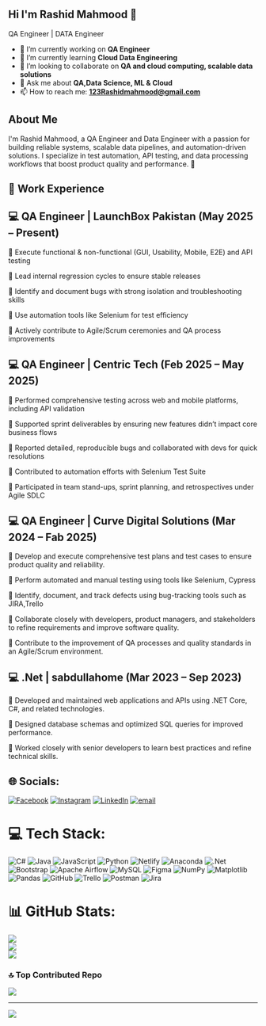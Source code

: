 ## Hi I'm Rashid Mahmood 👋
QA Engineer | DATA Engineer
- 🔭 I’m currently working on **QA Engineer**
- 🌱 I’m currently learning **Cloud Data Engineering**
- 👯 I’m looking to collaborate on **QA and cloud computing, scalable data solutions** 
- 💬 Ask me about **QA,Data Science, ML & Cloud**
- 📫 How to reach me: **123Rashidmahmood@gmail.com**

## About Me
I'm Rashid Mahmood, a QA Engineer and Data Engineer with a passion for building reliable systems, scalable data pipelines, and automation-driven solutions. I specialize in test automation, API testing, and data processing workflows that boost product quality and performance. 🚀

## 💼 Work Experience

## 💻 QA Engineer | LaunchBox Pakistan (May 2025 – Present)

🔹 Execute functional & non-functional (GUI, Usability, Mobile, E2E) and API testing

🔹 Lead internal regression cycles to ensure stable releases

🔹 Identify and document bugs with strong isolation and troubleshooting skills

🔹 Use automation tools like Selenium for test efficiency

🔹 Actively contribute to Agile/Scrum ceremonies and QA process improvements

## 💻 QA Engineer | Centric Tech (Feb 2025 – May 2025)

🔹 Performed comprehensive testing across web and mobile platforms, including API validation

🔹 Supported sprint deliverables by ensuring new features didn’t impact core business flows

🔹 Reported detailed, reproducible bugs and collaborated with devs for quick resolutions

🔹 Contributed to automation efforts with Selenium Test Suite

🔹 Participated in team stand-ups, sprint planning, and retrospectives under Agile SDLC

## 💻 QA Engineer | Curve Digital Solutions (Mar 2024 – Fab 2025)

🔹 Develop and execute comprehensive test plans and test cases to ensure product quality and reliability.

🔹 Perform automated and manual testing using tools like Selenium, Cypress

🔹 Identify, document, and track defects using bug-tracking tools such as JIRA,Trello

🔹 Collaborate closely with developers, product managers, and stakeholders to refine requirements and improve software quality.

🔹 Contribute to the improvement of QA processes and quality standards in an Agile/Scrum environment.

## 💻 .Net | sabdullahome (Mar 2023 – Sep 2023)

🔹 Developed and maintained web applications and APIs using .NET Core, C#, and related technologies.

🔹 Designed database schemas and optimized SQL queries for improved performance.

🔹 Worked closely with senior developers to learn best practices and refine technical skills.

## 🌐 Socials:
[![Facebook](https://img.shields.io/badge/Facebook-%231877F2.svg?logo=Facebook&logoColor=white)](https://facebook.com/https://www.facebook.com/profile.php?id=100010727628591) [![Instagram](https://img.shields.io/badge/Instagram-%23E4405F.svg?logo=Instagram&logoColor=white)](https://instagram.com/123rashidmahmood) [![LinkedIn](https://img.shields.io/badge/LinkedIn-%230077B5.svg?logo=linkedin&logoColor=white)](www.linkedin.com/in/rashid-mahmood-64a171249/) [![email](https://img.shields.io/badge/Email-D14836?logo=gmail&logoColor=white)](mailto:123Rashidmahmood@gmail.com) 

# 💻 Tech Stack:
![C#](https://img.shields.io/badge/c%23-%23239120.svg?style=for-the-badge&logo=csharp&logoColor=white) ![Java](https://img.shields.io/badge/java-%23ED8B00.svg?style=for-the-badge&logo=openjdk&logoColor=white) ![JavaScript](https://img.shields.io/badge/javascript-%23323330.svg?style=for-the-badge&logo=javascript&logoColor=%23F7DF1E) ![Python](https://img.shields.io/badge/python-3670A0?style=for-the-badge&logo=python&logoColor=ffdd54) ![Netlify](https://img.shields.io/badge/netlify-%23000000.svg?style=for-the-badge&logo=netlify&logoColor=#00C7B7) ![Anaconda](https://img.shields.io/badge/Anaconda-%2344A833.svg?style=for-the-badge&logo=anaconda&logoColor=white) ![.Net](https://img.shields.io/badge/.NET-5C2D91?style=for-the-badge&logo=.net&logoColor=white) ![Bootstrap](https://img.shields.io/badge/bootstrap-%238511FA.svg?style=for-the-badge&logo=bootstrap&logoColor=white) ![Apache Airflow](https://img.shields.io/badge/Apache%20Airflow-017CEE?style=for-the-badge&logo=Apache%20Airflow&logoColor=white) ![MySQL](https://img.shields.io/badge/mysql-4479A1.svg?style=for-the-badge&logo=mysql&logoColor=white) ![Figma](https://img.shields.io/badge/figma-%23F24E1E.svg?style=for-the-badge&logo=figma&logoColor=white) ![NumPy](https://img.shields.io/badge/numpy-%23013243.svg?style=for-the-badge&logo=numpy&logoColor=white) ![Matplotlib](https://img.shields.io/badge/Matplotlib-%23ffffff.svg?style=for-the-badge&logo=Matplotlib&logoColor=black) ![Pandas](https://img.shields.io/badge/pandas-%23150458.svg?style=for-the-badge&logo=pandas&logoColor=white) ![GitHub](https://img.shields.io/badge/github-%23121011.svg?style=for-the-badge&logo=github&logoColor=white) ![Trello](https://img.shields.io/badge/Trello-%23026AA7.svg?style=for-the-badge&logo=Trello&logoColor=white) ![Postman](https://img.shields.io/badge/Postman-FF6C37?style=for-the-badge&logo=postman&logoColor=white) ![Jira](https://img.shields.io/badge/jira-%230A0FFF.svg?style=for-the-badge&logo=jira&logoColor=white)

# 📊 GitHub Stats:
![](https://github-readme-stats.vercel.app/api?username=Rashidyounus&theme=swift&hide_border=false&include_all_commits=true&count_private=false)<br/>
![](https://nirzak-streak-stats.vercel.app/?user=Rashidyounus&theme=swift&hide_border=false)<br/>
![](https://github-readme-stats.vercel.app/api/top-langs/?username=Rashidyounus&theme=swift&hide_border=false&include_all_commits=true&count_private=false&layout=compact)

### 🔝 Top Contributed Repo
![](https://github-contributor-stats.vercel.app/api?username=Rashidyounus&limit=5&theme=dark&combine_all_yearly_contributions=true)

---
[![](https://visitcount.itsvg.in/api?id=Rashidyounus&icon=0&color=0)](https://visitcount.itsvg.in)

<!-- Proudly created with GPRM ( https://gprm.itsvg.in ) -->
